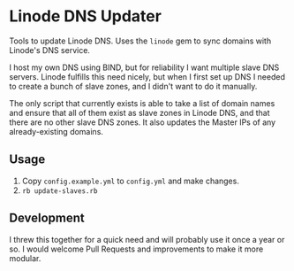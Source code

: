 # Linode DNS Updater

Tools to update Linode DNS.
Uses the `linode` gem to sync domains with Linode's DNS service.

I host my own DNS using BIND, but for reliability I want multiple slave DNS servers.
Linode fulfills this need nicely, but when I first set up DNS I needed to create a bunch of slave zones, and I didn't 
want to do it manually.

The only script that currently exists is able to take a list of domain names and ensure that all of them exist as slave 
zones in Linode DNS, and that there are no other slave DNS zones.
It also updates the Master IPs of any already-existing domains.

## Usage

1. Copy `config.example.yml` to `config.yml` and make changes.
2. `rb update-slaves.rb`

## Development

I threw this together for a quick need and will probably use it once a year or so.
I would welcome Pull Requests and improvements to make it more modular.
